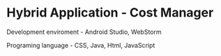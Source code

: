 # Hybrid Application - Cost Manager
Development enviroment - Android Studio, WebStorm

Programing language - CSS, Java, Html, JavaScript
